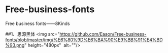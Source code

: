 # Free-business-fonts
Free business fonts——8Kinds

##1、思源黑体
<img src="https://github.com/Eaaon/Free-business-fonts/blob/master/img/%E6%80%9D%E6%BA%90%E9%BB%91%E4%BD%93.png" height="480px"  alt=""/>
